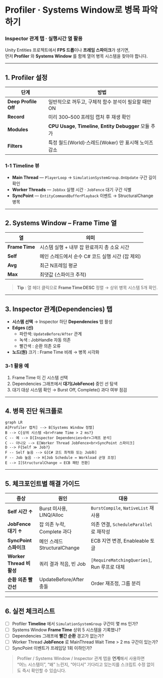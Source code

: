 # Profiler · Systems Window로 병목 파악하기  
### Inspector 관계 탭 · 실행시간 열 활용

Unity Entities 프로젝트에서 **FPS 드롭**이나 **프레임 스파이크**가 생기면,  
먼저 **Profiler** 와 **Systems Window** 를 함께 열어 병목 시스템을 찾아야 합니다.

---

## 1. Profiler 설정

| 단계 | 방법 |
|------|------|
| **Deep Profile Off** | 일반적으로 꺼두고, 구체적 함수 분석이 필요할 때만 ON |
| **Record** | 미리 300–500 프레임 캡처 후 재생 확인 |
| **Modules** | **CPU Usage**, **Timeline**, **Entity Debugger** 모듈 추가 |
| **Filters** | 특정 월드(World)·스레드(Woker) 만 표시해 노이즈 감소 |

### 1‑1 Timeline 뷰

* **Main Thread** — `PlayerLoop` → `SimulationSystemGroup.OnUpdate` 구간 길이 확인  
* **Worker Threads** — `JobXxx` 실행 시간 · `JobFence` 대기 구간 식별  
* **SyncPoint** — `EntityCommandBufferPlayback` 이벤트 → StructuralChange 병목

---

## 2. Systems Window – Frame Time 열

| 열 | 의미 |
|----|------|
| **Frame Time** | 시스템 실행 + 내부 잡 완료까지 총 소요 시간 |
| **Self** | 메인 스레드에서 순수 C# 코드 실행 시간 (잡 제외) |
| **Avg** | 최근 N프레임 평균 |
| **Max** | 최댓값 (스파이크 추적) |

> **Tip** : 열 헤더 클릭으로 **Frame Time DESC** 정렬 → 상위 병목 시스템 5개 확인.

---

## 3. Inspector 관계(Dependencies) 탭

* **시스템 선택** → Inspector 하단 **Dependencies** 탭 활성  
* **Edges (선)**  
  * 파란색: `UpdateBefore/After` 관계  
  * 녹색 : JobHandle 자동 의존  
  * 빨간색 : 순환 의존 오류  
* **노드(원)** 크기 : Frame Time 비례 → 병목 시각화

### 3‑1 활용 예

1. Frame Time 이 긴 시스템 선택  
2. Dependencies 그래프에서 **대기(JobFence)** 중인 선 탐색  
3. 대기 대상 시스템 확인 → Burst Off, Complete() 과다 여부 점검

---

## 4. 병목 진단 워크플로

```mermaid
graph LR
A[Profiler 캡처] --> B[Systems Window 정렬]
B --> C{상위 시스템 <br>Frame Time > 2 ms?}
C -- 예 --> D[Inspector Dependencies<br>그래프 분석]
C -- 아니오 --> E[Worker Thread JobFence<br>SyncPoint 스파이크]
D --> F{Self ≫ Job?}
F -- Self 높음 --> G[C# 코드 최적화 또는 Job화]
F -- Job 높음 --> H[Job Schedule ↔ Workload 균형 조정]
E --> I[StructuralChange → ECB 패턴 전환]
```

---

## 5. 체크포인트별 해결 가이드

| 증상 | 원인 | 대응 |
|------|------|------|
| **Self 시간 ↑** | Burst 미사용, LINQ/Alloc | `BurstCompile`, `NativeList` 재사용 |
| **JobFence 대기 ↑** | 잡 의존 누락, Complete 과다 | 의존 연결, `ScheduleParallel` 로 재작성 |
| **SyncPoint 스파이크** | 메인 스레드 StructuralChange | ECB 지연 변경, Enableable 토글 |
| **Worker Thread 비활성** | 쿼리 결과 적음, 빈 Job | `[RequireMatchingQueries]`, Run 루프로 대체 |
| **순환 의존 빨간선** | UpdateBefore/After 충돌 | Order 재조정, 그룹 분리 |

---

## 6. 실전 체크리스트

- [ ] Profiler **Timeline** 에서 `SimulationSystemGroup` 구간이 몇 ms 인가?  
- [ ] Systems Window **Frame Time** 상위 5 시스템을 기록했나?  
- [ ] Dependencies 그래프에 **빨간 순환** 경고가 없는가?  
- [ ] Worker Thread **JobFence** 로 MainThread Wait Time > 2 ms 구간이 있는가?  
- [ ] SyncPoint 이벤트가 프레임당 1회 이하인가?  

> Profiler / Systems Window / Inspector 관계 탭을 **연계**해서 사용하면  
> “어느 시스템이”, “왜” 느린지, “어디서” 기다리고 있는지를 스크립트 수정 없이도 즉시 확인할 수 있습니다.
